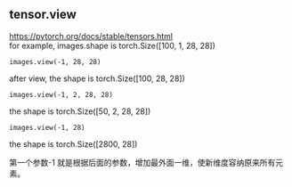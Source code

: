 ## tensor.view
https://pytorch.org/docs/stable/tensors.html  
for example, images.shape is torch.Size([100, 1, 28, 28])
```
images.view(-1, 28, 28)
```
after view, the shape is torch.Size([100, 28, 28])
```
images.view(-1, 2, 28, 28)
```
the shape is torch.Size([50, 2, 28, 28])
```
images.view(-1, 28)
```
the shape is torch.Size([2800, 28])

第一个参数-1 就是根据后面的参数，增加最外面一维，使新维度容纳原来所有元素。


